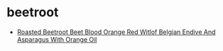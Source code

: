 # beetroot

 * [Roasted Beetroot Beet Blood Orange Red Witlof Belgian Endive And Asparagus With Orange Oil](index/r/roasted-beetroot-beet-blood-orange-red-witlof-belgian-endive-and-asparagus-with-orange-oil-104027.json)
